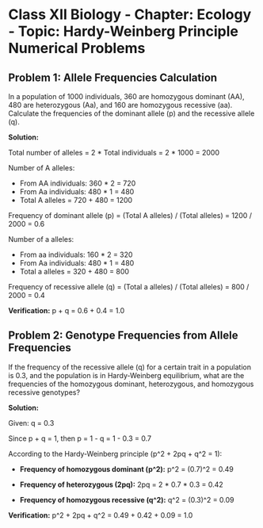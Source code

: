 # Class XII Biology - Chapter: Ecology - Topic: Hardy-Weinberg Principle Numerical Problems

## Problem 1: Allele Frequencies Calculation

In a population of 1000 individuals, 360 are homozygous dominant (AA), 480 are heterozygous (Aa), and 160 are homozygous recessive (aa). Calculate the frequencies of the dominant allele (p) and the recessive allele (q).

**Solution:**

Total number of alleles = 2 * Total individuals = 2 * 1000 = 2000

Number of A alleles:
*   From AA individuals: 360 * 2 = 720
*   From Aa individuals: 480 * 1 = 480
*   Total A alleles = 720 + 480 = 1200

Frequency of dominant allele (p) = (Total A alleles) / (Total alleles) = 1200 / 2000 = 0.6

Number of a alleles:
*   From aa individuals: 160 * 2 = 320
*   From Aa individuals: 480 * 1 = 480
*   Total a alleles = 320 + 480 = 800

Frequency of recessive allele (q) = (Total a alleles) / (Total alleles) = 800 / 2000 = 0.4

**Verification:** p + q = 0.6 + 0.4 = 1.0

## Problem 2: Genotype Frequencies from Allele Frequencies

If the frequency of the recessive allele (q) for a certain trait in a population is 0.3, and the population is in Hardy-Weinberg equilibrium, what are the frequencies of the homozygous dominant, heterozygous, and homozygous recessive genotypes?

**Solution:**

Given: q = 0.3

Since p + q = 1, then p = 1 - q = 1 - 0.3 = 0.7

According to the Hardy-Weinberg principle (p^2 + 2pq + q^2 = 1):

*   **Frequency of homozygous dominant (p^2):**
    p^2 = (0.7)^2 = 0.49

*   **Frequency of heterozygous (2pq):**
    2pq = 2 * 0.7 * 0.3 = 0.42

*   **Frequency of homozygous recessive (q^2):**
    q^2 = (0.3)^2 = 0.09

**Verification:** p^2 + 2pq + q^2 = 0.49 + 0.42 + 0.09 = 1.0